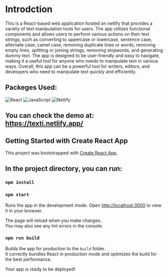 # Introdction
This is a React-based web application hosted on netlify that provides a variety of text manipulation tools for users. The app utilizes functional components and allows users to perform various actions on their text strings, such as converting to uppercase or lowercase, sentence case, alternate case, camel case, removing duplicate lines or words, removing empty lines, splitting or joining strings, removing stopwords, and generating dummy text. The app is designed to be user-friendly and easy to navigate, making it a useful tool for anyone who needs to manipulate text in various ways. Overall, this app can be a powerful tool for writers, editors, and developers who need to manipulate text quickly and efficiently.

## Packeges Used:
 ![React](https://img.shields.io/badge/react-%2320232a.svg?style=for-the-badge&logo=react&logoColor=%2361DAFB) ![JavaScript](https://img.shields.io/badge/javascript-%23323330.svg?style=for-the-badge&logo=javascript&logoColor=%23F7DF1E) ![Netlify](https://img.shields.io/badge/netlify-%23000000.svg?style=for-the-badge&logo=netlify&logoColor=#00C7B7)

## You can check the demo at: https://texti.netlify.app/

## Getting Started with Create React App

This project was bootstrapped with [Create React App](https://github.com/facebook/create-react-app).

## In the project directory, you can run:
### `npm install`

### `npm start`
Runs the app in the development mode.
Open [http://localhost:3000](http://localhost:3000) to view it in your browser.

The page will reload when you make changes.\
You may also see any lint errors in the console.

### `npm run build`

Builds the app for production to the `build` folder.\
It correctly bundles React in production mode and optimizes the build for the best performance.

Your app is ready to be deployed!

